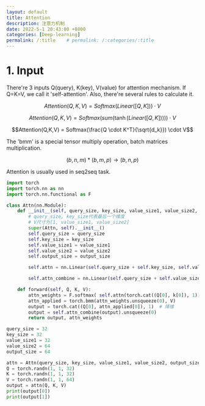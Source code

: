 ```yaml
---
layout: default
title: Attention
description: 注意力机制
date: 2022-5-1 20:43:00 +0800
categories: [Deep-learning]
permalink: /:title    # permalink: /:categories/:title
---
```


# 1. Input

There're 3 inputs Q(query), K(key), V(value) for attention mechanism. If Q=K=V, we call it 'self-attention'. Also, there're several rules to calculate it.

$$Attention(Q,K,V) = Softmax(Linear([Q,K])) \cdot V$$

$$Attention(Q,K,V) = Softmax(sum(\tanh(Linear([Q,K])))) \cdot V$$

$$Attention(Q,K,V) = Softmax(\frac{Q \cdot K^T}{\sqrt{d_k}}) \cdot V$$

The 'bmm' is a special tensor multiply operation, batch matrices multiplication.

$$(b, n, m)*(b, m, p) \rightarrow (b, n, p)$$

Attention is usually used in seq2seq task.

```python
import torch
import torch.nn as nn
import torch.nn.functional as F

class Attn(nn.Module):
    def __init__(self, query_size, key_size, value_size1, value_size2, output_size):
        # query_size, key_size代表最后一个维度
        # V尺寸为[1, value_size1, value_size2]
        super(Attn, self).__init__()
        self.query_size = query_size
        self.key_size = key_size
        self.value_size1 = value_size1
        self.value_size2 = value_size2
        self.output_size = output_size

        self.attn = nn.Linear(self.query_size + self.key_size, self.value_size1)

        self.attn_combine = nn.Linear(self.query_size + self.value_size2, self.outpu_size)

    def forward(self, Q, K, V):
        attn_weights = F.softmax( self.attn(torch.cat((Q[0], k[0]), 1)) , dim=1)
        attn_applied = torch.bmm(attn_weights.unsqueeze(0), V)
        output = torch.cat((Q[0], attn_applied[0]), 1)  # 降维
        output = self.attn_combine(output).unsqueeze(0)
        return output, attn_weights

query_size = 32
key_size = 32
value_size1 = 32
value_size2 = 64
output_size = 64

attn = Attn(query_size, key_size, value_size1, value_size2, output_size)
Q = torch.randn(1, 1, 32)
K = torch.randn(1, 1, 32)
V = torch.randn(1, 1, 64)
output = attn(Q, K, V)
print(output[0])
print(output[1])
```
